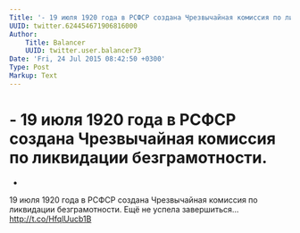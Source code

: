 ```yaml
---
Title: '- 19 июля 1920 года в РСФСР создана Чрезвычайная комиссия по ликвидации безграмотности.'
UUID: twitter.624454671906816000
Author:
    Title: Balancer
    UUID: twitter.user.balancer73
Date: 'Fri, 24 Jul 2015 08:42:50 +0300'
Type: Post
Markup: Text
---
```


# - 19 июля 1920 года в РСФСР создана Чрезвычайная комиссия по ликвидации безграмотности.

-
19 июля 1920 года в РСФСР создана Чрезвычайная комиссия по
ликвидации безграмотности. Ещё не успела завершиться...
http://t.co/HfqlUucb1B